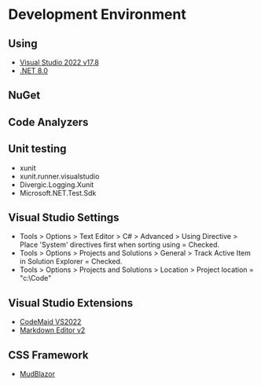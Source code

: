 # Development Environment
 
## Using

- [Visual Studio 2022 v17.8](https://visualstudio.microsoft.com/)
- [.NET 8.0](https://dotnet.microsoft.com/download/dotnet/8.0)

## NuGet


## Code Analyzers


## Unit testing

- xunit
- xunit.runner.visualstudio
- Divergic.Logging.Xunit
- Microsoft.NET.Test.Sdk

## Visual Studio Settings

- Tools > Options > Text Editor > C# > Advanced > Using Directive > Place 'System' directives first when sorting using = Checked.
- Tools > Options > Projects and Solutions > General > Track Active Item in Solution Explorer = Checked.
- Tools > Options > Projects and Solutions > Location > Project location = "c:\Code"

## Visual Studio Extensions

- [CodeMaid VS2022](https://marketplace.visualstudio.com/items?itemName=SteveCadwallader.CodeMaidVS2022)
- [Markdown Editor v2](https://marketplace.visualstudio.com/items?itemName=MadsKristensen.MarkdownEditor2)

## CSS Framework

- [MudBlazor](https://mudblazor.com)
